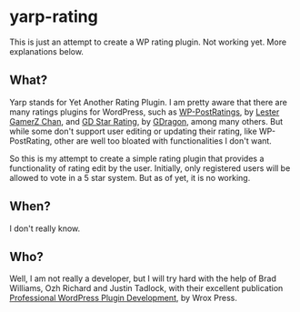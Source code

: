 yarp-rating
===========

This is just an attempt to create a WP rating plugin. Not working yet. More explanations below.

## What?
Yarp stands for Yet Another Rating Plugin. I am pretty aware that there are many ratings plugins for WordPress, such as [WP-PostRatings](http://wordpress.org/extend/plugins/wp-postratings/), by [Lester GamerZ Chan](http://profiles.wordpress.org/GamerZ/), and [GD Star Rating](http://wordpress.org/extend/plugins/gd-star-rating/), by [GDragon](http://profiles.wordpress.org/GDragoN/), among many others. But while some don't support user editing or updating their rating, like WP-PostRating, other are well too bloated with functionalities I don't want.

So this is my attempt to create a simple rating plugin that provides a functionality of rating edit by the user. Initially, only registered users will be allowed to vote in a 5 star system. But as of yet, it is no working.
## When?
I don't really know.
## Who?
Well, I am not really a developer, but I will try hard with the help of Brad Williams, Ozh Richard and Justin Tadlock, with their excellent publication [Professional WordPress Plugin Development](http://justintadlock.com/plugindevbook), by Wrox Press.